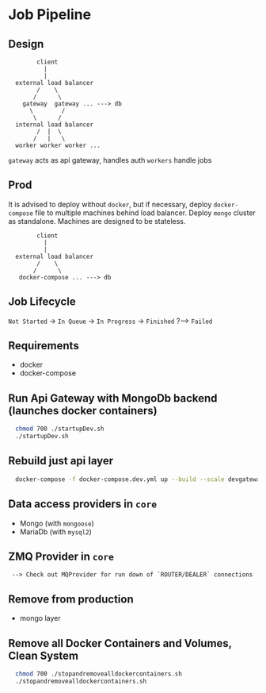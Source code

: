 # Job Pipeline

## Design

``` 
        client
          |
          |
  external load balancer
        /    \
       /      \
    gateway  gateway ... ---> db
      \        / 
       \      /
  internal load balancer
        /  |  \
       /   |   \
  worker worker worker ...
```    

`gateway` acts as api gateway, handles auth
`workers` handle jobs

## Prod

It is advised to deploy without `docker`, but if necessary, deploy `docker-compose` file to multiple machines behind load balancer. Deploy `mongo` cluster as standalone. Machines are designed to be stateless.

``` 
        client
          |
          |
  external load balancer
        /    \
       /      \
   docker-compose ... ---> db
```    

## Job Lifecycle

`Not Started` -> `In Queue` -> `In Progress` -> `Finished`
    ?--> `Failed`

## Requirements 
  - docker 
  - docker-compose

## Run Api Gateway with MongoDb backend (launches docker containers)

```bash
  chmod 700 ./startupDev.sh
  ./startupDev.sh
```

## Rebuild just api layer

```bash
  docker-compose -f docker-compose.dev.yml up --build --scale devgateway=2 --scale devworker=3
```

## Data access providers in `core`

  - Mongo (with `mongoose`)
  - MariaDb (with `mysql2`)

## ZMQ Provider in `core`
```
 --> Check out MQProvider for run down of `ROUTER/DEALER` connections
```

## Remove from production
  - mongo layer

## Remove all Docker Containers and Volumes, Clean System

```bash
  chmod 700 ./stopandremovealldockercontainers.sh
  ./stopandremovealldockercontainers.sh
```